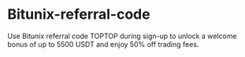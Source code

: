 # Bitunix-referral-code
Use Bitunix referral code TOPTOP during sign-up to unlock a welcome bonus of up to 5500 USDT and enjoy 50% off trading fees.
